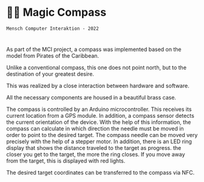 # 🧭✨ Magic Compass
`Mensch Computer Interaktion - 2022`
<br />
#
<p>As part of the MCI project, a compass was implemented based on the model from Pirates of the Caribbean.

Unlike a conventional compass, this one does not point north, but to the destination of your greatest desire.

This was realized by a close interaction between hardware and software. 

All the necessary components are housed in a beautiful brass case.

The compass is controlled by an Arduino microcontroller. This receives its current location from a GPS module. In addition, a compass sensor detects the current orientation of the device. With the help of this information, the compass can calculate in which direction the needle must be moved in order to point to the desired target. The compass needle can be moved very precisely with the help of a stepper motor. 
In addition, there is an LED ring display that shows the distance traveled to the target as progress. the closer you get to the target, the more the ring closes. If you move away from the target, this is displayed with red lights.

The desired target coordinates can be transferred to the compass via NFC.</p>

